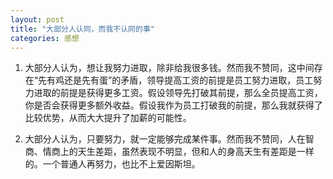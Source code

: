 ```yaml
---
layout: post
title: "大部分人认同，而我不认同的事"
categories: 感想
---
```


1. 大部分人认为，想让我努力进取，除非给我很多钱。然而我不赞同，这中间存在“先有鸡还是先有蛋”的矛盾，领导提高工资的前提是员工努力进取，员工努力进取的前提是获得更多工资。假设领导先打破其前提，那么全员提高工资，你是否会获得更多额外收益。假设我作为员工打破我的前提，那么我就获得了比较优势，从而大大提升了加薪的可能性。

2. 大部分人认为，只要努力，就一定能够完成某件事。然而我不赞同，人在智商、情商上的天生差距，虽然表现不明显，但和人的身高天生有差距是一样的。一个普通人再努力，也比不上爱因斯坦。
